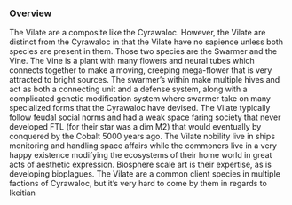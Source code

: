 
### Overview

The Vilate are a composite like the Cyrawaloc.  However, the Vilate are distinct from the Cyrawaloc in that the Vilate have no sapience unless both species are present in them.  Those two species are the Swarmer and the Vine.  The Vine is a plant with many flowers and neural tubes which connects together to make a moving, creeping mega-flower that is very attracted to bright sources.  The swarmer’s within make multiple hives and act as both a connecting unit and a defense system, along with a complicated genetic modification system where swarmer take on many specialized forms that the Cyrawaloc have devised.  The Vilate typically follow feudal social norms and had a weak space faring society that never developed FTL (for their star was a dim M2) that would eventually by conquered by the Cobalt 5000 years ago.  The Vilate nobility live in ships monitoring and handling space affairs while the commoners live in a very happy existence modifying the ecosystems of their home world in great acts of aesthetic expression. Biosphere scale art is their expertise, as is developing bioplagues.  The Vilate are a common client species in multiple factions of Cyrawaloc, but it’s very hard to come by them in regards to Ikeitian 
